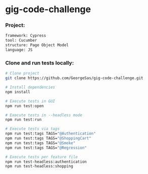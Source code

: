 # gig-code-challenge

### Project:

```sh
framework: Cypress
tool: Cucumber
structure: Page Object Model
language: JS
```

### Clone and run tests locally:

```sh
# Clone project
git clone https://github.com/GeorgeSas/gig-code-challenge.git
```

```sh
# Install dependencies
npm install
```

```sh
# Execute tests in GUI
npm run test:open
```

```sh
# Execute tests in --headless mode
npm run test:run
```

```sh
# Execute tests via tags
npm run test:tags TAGS="@Authentication" 
npm run test:tags TAGS="@ShoppingCart" 
npm run test:tags TAGS="@Smoke" 
npm run test:tags TAGS="@Regression" 
```

```sh
# Execute tests per feature file
npm run test-headless:authentication
npm run test-headless:shopping
```
